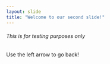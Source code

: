 ```yaml
---
layout: slide
title: "Welcome to our second slide!"
---
```

###### This is for testing purposes only
Use the left arrow to go back!
